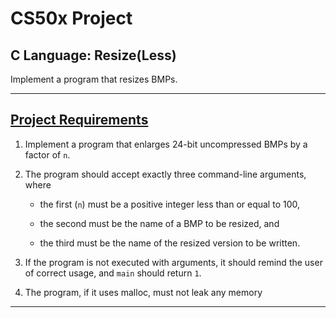 # CS50x Project
## C Language: Resize(Less)
Implement a program that resizes BMPs.

---

## [Project Requirements](https://docs.cs50.net/2019/x/psets/3/resize/less/resize.html)
1. Implement a program that enlarges 24-bit uncompressed BMPs by a factor of ```n```.

2. The program should accept exactly three command-line arguments, where
   * the first (```n```) must be a positive integer less than or equal to 100,

   * the second must be the name of a BMP to be resized, and

   * the third must be the name of the resized version to be written.

3. If the program is not executed with arguments, it should remind the user of correct usage, and ```main``` should return ```1```.

4. The program, if it uses malloc, must not leak any memory

---